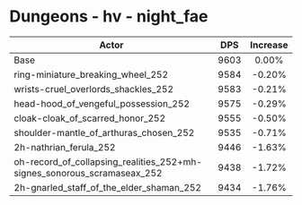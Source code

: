# Dungeons - hv - night_fae
| Actor | DPS | Increase |
|---|:---:|:---:|
|Base|9603|0.00%|
|ring-miniature_breaking_wheel_252|9584|-0.20%|
|wrists-cruel_overlords_shackles_252|9583|-0.21%|
|head-hood_of_vengeful_possession_252|9575|-0.29%|
|cloak-cloak_of_scarred_honor_252|9555|-0.50%|
|shoulder-mantle_of_arthuras_chosen_252|9535|-0.71%|
|2h-nathrian_ferula_252|9446|-1.63%|
|oh-record_of_collapsing_realities_252+mh-signes_sonorous_scramaseax_252|9438|-1.72%|
|2h-gnarled_staff_of_the_elder_shaman_252|9434|-1.76%|
